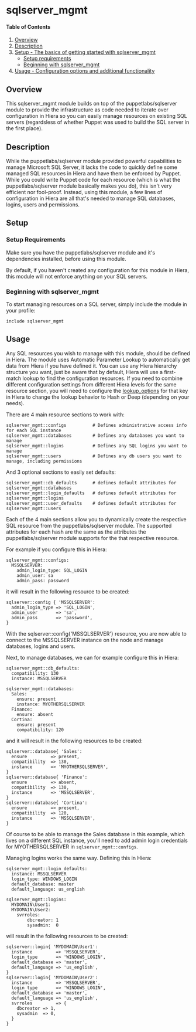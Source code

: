 
# sqlserver_mgmt

#### Table of Contents

1. [Overview](#overview)
2. [Description](#description)
3. [Setup - The basics of getting started with sqlserver_mgmt](#setup)
    * [Setup requirements](#setup-requirements)
    * [Beginning with sqlserver_mgmt](#beginning-with-sqlserver_mgmt)
4. [Usage - Configuration options and additional functionality](#usage)

## Overview

This sqlserver_mgmt module builds on top of the puppetlabs/sqlserver module to provide the infrastructure as code needed to iterate over configuration in Hiera so you can easily manage resources on existing SQL servers (regardsless of whether Puppet was used to build the SQL server in the first place).

## Description

While the puppetlabs/sqlserver module provided powerful capabilities to manage Microsoft SQL Server, it lacks the code to quickly define some managed SQL resources in Hiera and have them be enforced by Puppet. While you could write Puppet code for each resource (which is what the puppetlabs/sqlserver module basically makes you do), this isn't very efficient nor fool-proof. Instead, using this module, a few lines of configuration in Hiera are all that's needed to manage SQL databases, logins, users and permissions.

## Setup

### Setup Requirements

Make sure you have the puppetlabs/sqlserver module and it's dependencies installed, before using this module.

By default, if you haven't created any configuration for this module in Hiera, this module will not enforce anything on your SQL servers.

### Beginning with sqlserver_mgmt

To start managing resources on a SQL server, simply include the module in your profile:
```puppet
include sqlserver_mgmt
```

## Usage

Any SQL resources you wish to manage with this module, should be defined in Hiera. The module uses Automatic Parameter Lookup to automatically get data from Hiera if you have defined it. You can use any Hiera hierarchy structure you want, just be aware that by default, Hiera will use a first-match lookup to find the configuration resources. If you need to combine different configuration settings from different Hiera levels for the same resource section, you will need to configure the [lookup_options](https://puppet.com/docs/puppet/6.0/hiera_merging.html#concept-2997) for that key in Hiera to change the lookup behavior to Hash or Deep (depending on your needs).

There are 4 main resource sections to work with:
```puppet
sqlserver_mgmt::configs          # Defines administrative access info for each SQL instance
sqlserver_mgmt::databases        # Defines any databases you want to manage 
sqlserver_mgmt::logins           # Defines any SQL logins you want to manage
sqlserver_mgmt::users            # Defines any db users you want to manage, including permissions
```
And 3 optional sections to easily set defaults:
```puppet
sqlserver_mgmt::db_defaults      # defines default attributes for sqlserver_mgmt::databases
sqlserver_mgmt::login_defaults   # defines default attributes for sqlserver_mgmt::logins
sqlserver_mgmt::user_defaults    # defines default attributes for sqlserver_mgmt::users
```

Each of the 4 main sections allow you to dynamically create the respective SQL resource from the puppetlabs/sqlserver module. The supported attributes for each hash are the same as the attributes the puppetlabs/sqlserver module supports for the that respective resource.

For example if you configure this in Hiera:
```puppet
sqlserver_mgmt::configs:
  MSSQLSERVER:
    admin_login_type: SQL_LOGIN
    admin_user: sa
    admin_pass: password
```
it will result in the following resource to be created:
```puppet
sqlserver::config { 'MSSQLSERVER':
  admin_login_type => 'SQL_LOGIN',
  admin_user       => 'sa',
  admin_pass       => 'password',
}
```
With the sqlserver::config{'MSSQLSERVER'} resource, you are now able to connect to the MSSQLSERVER instance on the node and manage databases, logins and users.

Next, to manage databases, we can for example configure this in Hiera:
```puppet
sqlserver_mgmt::db_defaults:
  compatibility: 130
  instance: MSSQLSERVER

sqlserver_mgmt::databases:
  Sales:
    ensure: present
    instance: MYOTHERSQLSERVER
  Finance:
    ensure: absent
  Cortina:
    ensure: present
    compatibility: 120
```
and it will result in the following resources to be created:
```puppet
sqlserver::database{ 'Sales':
  ensure         => present,
  compatibility  => 130,
  instance       => 'MYOTHERSQLSERVER',
}
sqlserver::database{ 'Finance':
  ensure         => absent,
  compatibility  => 130,
  instance       => 'MSSQLSERVER',
}
sqlserver::database{ 'Cortina':
  ensure         => present,
  compatibility  => 120,
  instance       => 'MSSQLSERVER',
}
```
Of course to be able to manage the Sales database in this example, which lives on a different SQL instance, you'll need to add admin login credentials for MYOTHERSQLSERVER in `sqlserver_mgmt::configs`.

Managing logins works the same way. Defining this in Hiera:
```puppet
sqlserver_mgmt::login_defaults:
  instance: MSSQLSERVER
  login_type: WINDOWS_LOGIN
  default_database: master
  default_language: us_english

sqlserver_mgmt::logins:
  MYDOMAIN\User1:
  MYDOMAIN\User2:
    svrroles:
        dbcreator: 1
        sysadmin:  0
```
will result in the following resources to be created:
```puppet
sqlserver::login{ 'MYDOMAIN\User1':
  instance         => 'MSSQLSERVER',
  login_type       => 'WINDOWS_LOGIN',
  default_database => 'master',
  default_language => 'us_english',
}
sqlserver::login{ 'MYDOMAIN\User2':
  instance         => 'MSSQLSERVER',
  login_type       => 'WINDOWS_LOGIN',
  default_database => 'master',
  default_language => 'us_english',
  svrroles         => {
    dbcreator => 1,
    sysadmin  => 0,
  }
}
```
